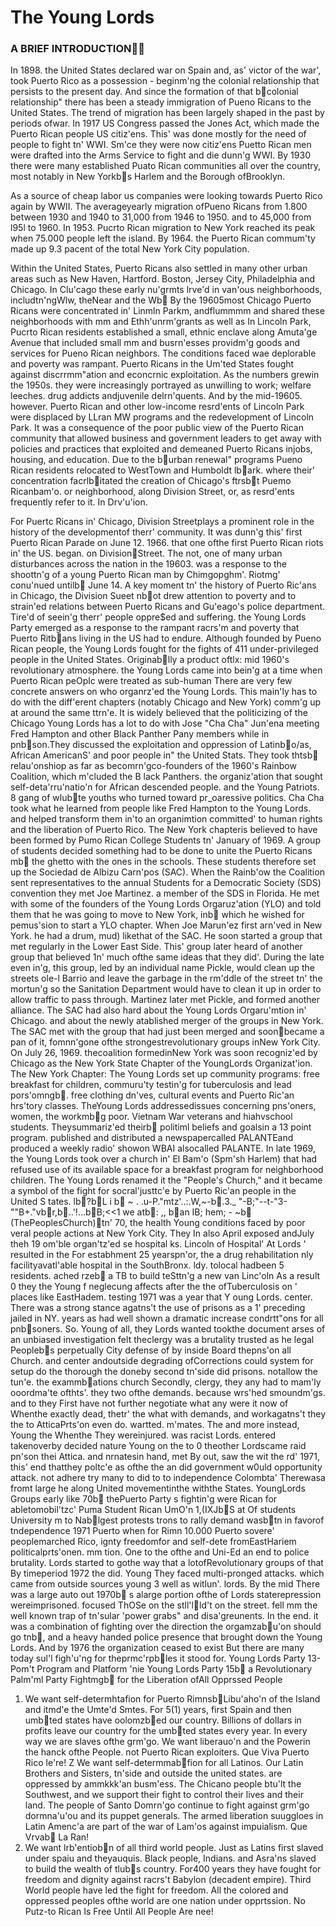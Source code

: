 # The Young Lords
### A BRIEF INTRODUCTION

In 1898. the United States declared war on Spain and, as' victor of the war', took Puerto Rico as a possession - beginm'ng the colonial relationship that persists to the present day. And since the formation of that b colonial relationship" there has been a steady immigration of Pueno Ricans to the United States. The trend of migration has been largely shaped in the past by periods ofwar. In 1917 US Congress passed the Jones Act, which made the Puerto Rican people US citiz'ens. This' was done mostly for the need of people to fight tn' WWI. Sm'ce they were now citiz'ens Puetto Rican men were drafted into the Arms Service to fight and die dunn'g WWI. By 1930 there were many established Puato Rican communities all over the country, most notably in New Yorkb s Harlem and the Borough ofBrooklyn.

As a source of cheap labor us companies were looking towards Puerto Rico again by WWII. The averageyearly migration ofPueno Ricans from 1.800 between 1930 and 1940 to 31,000 from 1946 to 1950. and to 45,000 from l95l to 1960. In 1953. Pucrto Rican migration to New York reached its peak when 75.000 people left the island. By 1964. the Puerto Rican commum'ty made up 9.3 pacent of the total New York City population.

Within the United States, Puerto Ricans also settled in many other urban areas such as New Haven, Hartford. Boston, Jersey City, Philadelphia and Chicago. In Clu'cago these early nu'grmts lrve'd in van'ous neighborhoods, includtn'ngWlw, theNear
and the Wb  By the 19605most Chicago Puerto Ricans were concentrated in' Linmln Parkm, andflummmm and shared these neighborhoods with mm and Ethh'unrm'grants as well as In Lincoln Park, Pucrto Rican residents established a small, ethnic enclave along Amuta'ge Avenue that included small mm and busrn'esses providm'g goods and services for Pueno Rican neighbors. The conditions faced wae deplorable and poverty was rampant. Puerto Ricans in the Um'ted States fought against discrrmm"ation and econcrnic exploitation. As the numbers grewin the 1950s. they were increasingly portrayed as unwilling to work; welfare leeches. drug addicts andjuvenile delrn'quents. And by the mid-19605. however. Puerto Rican and other low-income resrd'ents of Lincoln Park were displaced by LLran MW programs and the redevelopment of Lincoln Park. It was a consequence of the poor public view of the Puerto Rican community that allowed business and government leaders to get away with policies and practices that exploited and demeaned Puerto Ricans injobs, housing, and education. Due to the b urban renewal" programs Pueno Rican residents relocated to WestTown and Humboldt lb ark. where their' concentration facrlb itated the creation of Chicago's ftrsb t Puemo Ricanbam'o. or neighborhood, along Division Street, or, as resrd'ents frequently refer to it. In Drv'u'ion.

For Puertc Ricans in' Chicago, Division Streetplays a prominent role in the history of the developmentof therr' community. It was dunn'g this' first Puerto Rican Parade on June 12. 1966. that one ofthe first Puerto Rican riots in' the US. began. on DivisionStreet. The not, one of many urban disturbances across the nation in the 19603. was a response to the shoottn'g of a young Puerto Rican man by Chimgopghm'. Riotmg' conu'nued untilb  June 14. A key moment tn' the history of Puerto Ric'ans in Chicago, the Division Sueet nb ot drew attention to poverty and to strain'ed relations between Puerto Ricans and Gu'eago's police department.
Tire'd of seein'g therr' people oppre$ed and suffering. the Young Lords Party emerged as a response to the rampant racrs'm and poverty that Puerto Ritb ans living in the US had to endure. Although founded by Pueno Rican people, the Young Lords fought for the fights of 411 under-privileged people in the United States. Originab lly a product oftlx: mid 1960's revolutionary atmosphere. the Young Lords came into bein'g at a time when Puerto Rican peOplc were treated as sub-human
There are very few concrete answers on who organrz'ed the Young Lords. This main'ly has to do with the diff'erent chapters (notably Chicago and New York) comm'g up at around the same ttrn'e. It is widely believed that the politicizing of the Chicago Young Lords has a lot to do with Jose "Cha Cha" Jun'ena meeting Fred Hampton and other Black Panther Pany members while in pnb son.They discussed the exploitation and oppression of Latinb o/as, African AmericanS' and poor people in" the United Stats. They took thtsb  relau'onshiop as far as becomrn'gco-founders of the 1960's Rainbow Coalition, which m'cluded the B lack Panthers. the organiz'ation that sought self-deta'rru'natio'n for African descended people. and the Young Patriots. 8 gang of wlub te youths who turned toward pr_oaressive politics. Cha Cha took what he learned from people like Fred Hampton to the Young Lords. and helped transform them in'to an organimtion committed' to human rights and the liberation of Puerto Rico.
The New York chapteris believed to have been formed by Pumo Rican College Students tn' January of 1969. A group of students decided something had to be done to unite the Puerto Ricans mb  the ghetto with the ones in the schools. These students therefore set up the Sociedad de Albizu Carn'pos (SAC). When the Rainb'ow the Coalition sent representatives to the annual Students for a Democratic Society (SDS) convention they met Joe Martinez. a member of the SDS in Florida. He met with some of the founders of the Young Lords Orgaruz'ation (YLO) and told them that he was going to move to New York, inb  which he wished for pemus'sion to start a YLO chapter.
When Joe Marun'ez first arn'ved in New York. he had a drum, mud) likethat of the SAC. He soon started a group that met regularly in the Lower East Side. This' group later heard of another group that believed 1n' much ofthe same ideas that they did'. During the late even in'g, this group, led by an individual name Pickle, would clean up the streets ole-l Barrio and leave the garbage in the rm'ddle of the street tn' the mortun'g so the Sanitation Department would have to clean it up in order to allow traffic to pass through. Martinez later met Pickle, and formed another alliance. The SAC had also hard about the Young Lords Orgaru'mtion in' Chicago. and about the newly atablished merger of the groups in New York. The SAC met with the group that had just been merged and soonbecame a pan of it, fomnn'gone ofthe strongestrevolutionary groups inNew York City. On July 26, 1969. thecoalition formedinNew York was soon recogniz'ed by Chicago as the New York State Chapter of the YoungLords Organizat'ion.
The New York Chapter:
The Young Lords set up community programs: free breakfast for children, commuru'ty testin'g for tuberculosis and lead pors'omngb . free clothing dn'ves, cultural events and Puerto Ric'an hrs'tory classes.
TheYoung Lords addressedissues concerning pns'oners, women, the workmb g poor. Vietnam War veterans and hiahvschool students. Theysummariz'ed theirb  politiml beliefs and goalsin a 13 point program. published and distributed a newspapercalled PALANTEand produced a weekly radio' showon WBAI alsocalled PALANTE.
In late 1969, the Young Lords took over a church in' El Bam'o (Spm'sh Harlem) that had refused use of its available space for a breakfast program for neighborhood children. The Young Lords renamed it the "People's Church," and it became a symbol of the fight for socral'justtc'e by Puerto Ric'an people in the United S tates.
lb ?b L i b  ~ . .u-P."mtz'..:.W,~-b .3._ "-B;"--t-"3-""B+."vb r,b ..'!...b B;<<1 we
atb : ,, b an IB; hem; \- ~b 
(ThePeoplesChurch)tn' 70, the health
Young
conditions
faced
by poor veral people actions
at New
York
City. They In also
April
exposed
andJuly theh 19
om'ble
organ'tz'ed
se
hospital
ks.
Lincoln of Hospital'
At
Lords
'
resulted
in the For estabhment
25 yearspn'or,
the a
drug rehabilitation
nly facilityavatl'able
hospital
in the SouthBronx.
ldy.
tolocal
hadbeen
5
residents.
ached rzeb  a TB to build
teSttn'g
a new van Linc'oln As a result
0 they the Young f neglecung
affects
after the
the
ofTuberculosis
on ' places like
EastHadem. testing
1971 was a year that Y oung Lords.
center.
There
was a
strong
stance agatns't
the use of prisons
as a
1' preceding jailed
in NY. years
as had well shown
a dramatic
increase
condrtt"ons
for all pnb soners.
So.
Young of all, they Lords
wanted tookthe document arses of an unbiased
investigation felt theclergy
was a brutality trusted as he legal Peopleb s
perpetually
City defense of by inside Board thepns'on all Church.
and center andoutside degrading
ofCorrections could system for setup
do the thorough the doneby second tn'side did prisons.
notallow the tun'e. the exammb ations church
Secondly, clergy, they any had to mam'ly
ooordma'te
ofthts'. they two ofthe demands. because wrs'hed smoundm'gs.
and
to they
First
have
not further negotiate what any were it
now of Whenthe exactly dead, thetr' the what with demands, and workagatns't they the to AtticaPrts'on
even do. wartted. m'mates. The and more instead, Young
the Whenthe They wereinjured. was racist Lords. entered
takenoverby decided nature Young on the to 0
theother Lordscame raid pn'son thei Attica. and nrnatesin hand,
met By out, saw the wit
the rd' 1971, this' end thatthey poltc'e as ofthe the an did government
w0uld opportunity attack. not adhere try many to
did to
to
independence Colombta'
Therewasa fromt
large he along United movementinthe withthe States. YoungLords Groups early like 70b 
thePuerto Party s fightin'g were Rican for abletomobil'tzc' Puma
Student
Rican
UmO'n 1,(IXJb S at
Of
students
University
m to Nab lgest protests trons to rally demand wasb tn in favorof tndependence 1971 Puerto when for Rimn 10.000 Puerto sovere'
peoplemarched Rico, ignty freedomfor and self-dete
fromEastHariem politicalprts'onen. mm
tion. One to the ofthe
and Uni-Ed
an
end to police brutality.
Lords started to gothe way that a lotofRevolutionary
groups of that By timeperiod 1972 the did. Young
They faced multi-pronged
attacks. which came from outside sources young 3 well as witlun'. lords. By the mid There was a large auto
out 1970b  s alarge portion ofthe of Lords staterepression wereimprisoned. focused
ThOSe on the
stll'lld't on the street. fell mm the well known trap of tn'sular 'power grabs" and disa'greunents. In the end. it was a combination of fighting over the direction the orgamzab u'on should go tnb , and a heavy handed police presence that brought down the Young Lords. And by 1976 the organization ceased to exist But there are many today sul'l figh'u'ng for theprmc'rpb les it stood for.
Young Lords Party 13-Pom't Program and Platform
'nie Young Lords Party 15b  a Revolutionary Palm'ml Party Fightmgb  for the Liberation ofAll Opprssed People
1. We want self-determhtafion for Puerto Rimnsb Libu'aho'n of the Island and itmd'e the Umte'd Smtes. For 5(1) years, first Spain and then umb ted states have oolomzb ed our country. Billions of dollars in profits leave our country for the umb ted states every year. In every way we are slaves ofthe grm'go. We want liberauo'n and the Powerin the hanck ofthe People. not Puerto Rican exploiters.
Que Viva Puerto Rico le're!
Z We want self-determmab fion for all Latinos.
Our Latin Brothers and Sisters, tn'side and outside the united states. are oppressed by ammkkk'an busm'ess. The Chicano people btu'lt the Southwest, and we support their fight to control their lives and their land. The people of Santo Domrn'go continue to fight against grm'go dormna'u'ou and its puppet generals. The armed liberation suuggloes in Latin Amenc'a are part of the war of Lam'os against impuialism.
Que Vrvab  La Ran!
3. We want lrb'entiob n of all third world people. Just as Latins first slaved under spaiu and theyauquis. Black people, Indians. and Asra'ns slaved to build the wealth of tlub s country. For400 years they have fought for freedom and dignity against racrs't Babylon (decadent empire). Third World people have led the fight for freedom. All the colored and oppressed peoples ofthe world are one nation under opprtssion.
No Putz-to Rican Is Free Until All People Are nee!
